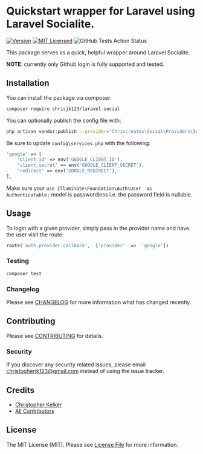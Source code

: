 
# Quickstart wrapper for Laravel using Laravel Socialite.

[![Version](https://img.shields.io/packagist/v/chrisjk123/laravel-social.svg?include_prereleases&style=flat&label=packagist)](https://packagist.org/packages/chrisjk123/laravel-social)
[![MIT Licensed](https://img.shields.io/badge/license-MIT-brightgreen.svg?style=flat)](LICENSE.md)
![GitHub Tests Action Status](https://img.shields.io/github/workflow/status/chrisjk123/laravel-social/run-tests?style=flat&label=tests)

This package serves as a quick, helpful wrapper around Laravel Socialite.

**NOTE**: currently only Github login is fully supported and tested.

## Installation

You can install the package via composer:

```bash
composer require chrisjk123/laravel-social
```

You can optionally publish the config file with:

```bash
php artisan vendor:publish --provider="Chriscreates\Social\Providers\SocialServiceProvider" --tag="social-config"
```

Be sure to update `config\services.php` with the following:

```php
'google' => [
	'client_id' => env('GOOGLE_CLIENT_ID'),
	'client_secret' => env('GOOGLE_CLIENT_SECRET'),
	'redirect' => env('GOOGLE_REDIRECT'),
],
```

Make sure your `use Illuminate\Foundation\Auth\User  as  Authenticatable;` model is passwordless i.e. the password field is nullable.

## Usage

To login with a given provider, simply pass in the provider name and have the user visit the route:

```php
route('auth.provider.callback',  ['provider'  =>  'google'])
```

### Testing

``` bash
composer test
```

### Changelog

Please see [CHANGELOG](CHANGELOG.md) for more information what has changed recently.

## Contributing

Please see [CONTRIBUTING](CONTRIBUTING.md) for details.

### Security

If you discover any security related issues, please email christopherjk123@gmail.com instead of using the issue tracker.

## Credits

- [Christopher Kelker](https://github.com/chrisjk123)
- [All Contributors](../../contributors)

## License

The MIT License (MIT). Please see [License File](LICENSE.md) for more information.
